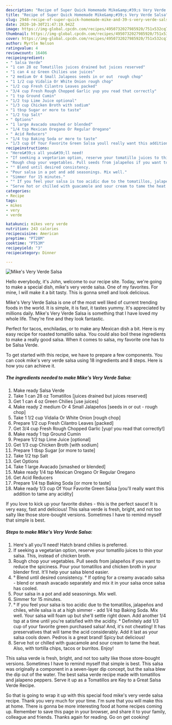 ```yaml
---
description: "Recipe of Super Quick Homemade Mike&amp;#39;s Very Verde Salsa"
title: "Recipe of Super Quick Homemade Mike&amp;#39;s Very Verde Salsa"
slug: 2948-recipe-of-super-quick-homemade-mike-and-39-s-very-verde-salsa
date: 2020-10-30T21:47:19.942Z
image: https://img-global.cpcdn.com/recipes/4950732027985920/751x532cq70/mikes-very-verde-salsa-recipe-main-photo.jpg
thumbnail: https://img-global.cpcdn.com/recipes/4950732027985920/751x532cq70/mikes-very-verde-salsa-recipe-main-photo.jpg
cover: https://img-global.cpcdn.com/recipes/4950732027985920/751x532cq70/mikes-very-verde-salsa-recipe-main-photo.jpg
author: Myrtle Nelson
ratingvalue: 4
reviewcount: 16406
recipeingredient:
- " Salsa Verde"
- "1 can 28 oz Tomatillos juices drained but juices reserved"
- "1 can 4 oz Green Chilies use juices"
- "2 medium Or 4 Small Jalapeos seeds in or out  rough chop"
- "1 1/2 cup Vidalia Or White Onion rough chop"
- "1/2 cup Fresh Cilantro Leaves packed"
- "3/4 cup Fresh Rough Chopped Garlic yup you read that correctly"
- "1 tsp Ground Cumin"
- "1/2 tsp Lime Juice optional"
- "1/3 cup Chicken Broth with sodium"
- "1 tbsp Sugar or more to taste"
- "1/2 tsp Salt"
- " Options"
- "1 large Avacado smashed or blended"
- "1/4 tsp Mexican Oregano Or Regular Oregano"
- " Acid Reducers"
- "1/4 tsp Baking Soda or more to taste"
- "1/3 cup Of Your Favorite Green Salsa youll really want this addition to tame any acidity"
recipeinstructions:
- "Here&#39;s all you&#39;ll need!                                                                   Hatch brand chilies is preferred."
- "If seeking a vegetarian option, reserve your tomatillo juices to thin your salsa. This, instead of chicken broth."
- "Rough chop your vegetables. Pull seeds from jalapeños if you want to reduce the spiciness. Pour your tomatillos and chicken broth in your blender first. It&#39;ll help your salsa blend easier."
- "° Blend until desired consistency.                                                           ° If opting for a creamy avacado salsa - blend or smash avacado separately and mix it in your salsa once salsa has cooled."
- "Pour salsa in a pot and add seasonings. Mix well."
- "Simmer for 15 minutes."
- "° If you feel your salsa is too acidic due to the tomatillos, jalapeños and chiles, while salsa is at a high simmer - add 1/4 tsp Baking Soda. Mix well. Your salsa will foam up but she&#39;ll settle right down. Add another 1/4 tsp at a time until you&#39;re satisfied with the acidity.                                                                                                                                                       ° Definitely add 1/3 cup of your favorite green purchased salsa! And, it&#39;s not cheating! It has preservatives that will tame the acid considerably. Add it last as your salsa cools down. Pedros is a great brand! Spicy but delicious!"
- "Serve hot or chilled with guacamole and sour cream to tame the heat. Also, with tortilla chips, tacos or burritos. Enjoy!"
categories:
- Recipe
tags:
- mikes
- very
- verde

katakunci: mikes very verde 
nutrition: 243 calories
recipecuisine: American
preptime: "PT28M"
cooktime: "PT53M"
recipeyield: "3"
recipecategory: Dinner

---
```



![Mike&#39;s Very Verde Salsa](https://img-global.cpcdn.com/recipes/4950732027985920/751x532cq70/mikes-very-verde-salsa-recipe-main-photo.jpg)

Hello everybody, it's John, welcome to our recipe site. Today, we're going to make a special dish, mike&#39;s very verde salsa. One of my favorites. For mine, I will make it a bit tasty. This is gonna smell and look delicious.

Mike&#39;s Very Verde Salsa is one of the most well liked of current trending foods in the world. It is simple, it is fast, it tastes yummy. It's appreciated by millions daily. Mike&#39;s Very Verde Salsa is something that I have loved my whole life. They're fine and they look fantastic.

Perfect for tacos, enchiladas, or to make any Mexican dish a bit. Here is my easy recipe for roasted tomatillo salsa. You could also boil these ingredients to make a really good salsa. When it comes to salsa, my favorite one has to be Salsa Verde.


To get started with this recipe, we have to prepare a few components. You can cook mike&#39;s very verde salsa using 18 ingredients and 8 steps. Here is how you can achieve it.

<!--inarticleads1-->

##### The ingredients needed to make Mike&#39;s Very Verde Salsa:

1. Make ready  Salsa Verde
1. Take 1 can 28 oz Tomatillos [juices drained but juices reserved]
1. Get 1 can 4 oz Green Chilies [use juices]
1. Make ready 2 medium Or 4 Small Jalapeños [seeds in or out - rough chop]
1. Take 1 1/2 cup Vidalia Or White Onion [rough chop]
1. Prepare 1/2 cup Fresh Cilantro Leaves [packed]
1. Get 3/4 cup Fresh Rough Chopped Garlic [yup! you read that correctly!]
1. Make ready 1 tsp Ground Cumin
1. Prepare 1/2 tsp Lime Juice [optional]
1. Get 1/3 cup Chicken Broth [with sodium]
1. Prepare 1 tbsp Sugar [or more to taste]
1. Take 1/2 tsp Salt
1. Get  Options
1. Take 1 large Avacado [smashed or blended]
1. Make ready 1/4 tsp Mexican Oregano Or Regular Oregano
1. Get  Acid Reducers
1. Prepare 1/4 tsp Baking Soda [or more to taste]
1. Make ready 1/3 cup Of Your Favorite Green Salsa [you&#39;ll really want this addition to tame any acidity]


If you love to kick up your favorite dishes - this is the perfect sauce! It is very easy, fast and delicious! This salsa verde is fresh, bright, and not too salty like those store-bought versions. Sometimes I have to remind myself that simple is best. 

<!--inarticleads2-->

##### Steps to make Mike&#39;s Very Verde Salsa:

1. Here&#39;s all you&#39;ll need!                                                                   Hatch brand chilies is preferred.
1. If seeking a vegetarian option, reserve your tomatillo juices to thin your salsa. This, instead of chicken broth.
1. Rough chop your vegetables. Pull seeds from jalapeños if you want to reduce the spiciness. Pour your tomatillos and chicken broth in your blender first. It&#39;ll help your salsa blend easier.
1. ° Blend until desired consistency.                                                           ° If opting for a creamy avacado salsa - blend or smash avacado separately and mix it in your salsa once salsa has cooled.
1. Pour salsa in a pot and add seasonings. Mix well.
1. Simmer for 15 minutes.
1. ° If you feel your salsa is too acidic due to the tomatillos, jalapeños and chiles, while salsa is at a high simmer - add 1/4 tsp Baking Soda. Mix well. Your salsa will foam up but she&#39;ll settle right down. Add another 1/4 tsp at a time until you&#39;re satisfied with the acidity.                                                                                                                                                       ° Definitely add 1/3 cup of your favorite green purchased salsa! And, it&#39;s not cheating! It has preservatives that will tame the acid considerably. Add it last as your salsa cools down. Pedros is a great brand! Spicy but delicious!
1. Serve hot or chilled with guacamole and sour cream to tame the heat. Also, with tortilla chips, tacos or burritos. Enjoy!


This salsa verde is fresh, bright, and not too salty like those store-bought versions. Sometimes I have to remind myself that simple is best. This salsa was originally a component in a seven-layer dip concept, but the salsa blew the dip out of the water. The best salsa verde recipe made with tomatillos and jalapeno peppers. Serve it up as a Tomatillos are Key to a Great Salsa Verde Recipe. 

So that is going to wrap it up with this special food mike&#39;s very verde salsa recipe. Thank you very much for your time. I'm sure that you will make this at home. There is gonna be more interesting food at home recipes coming up. Remember to save this page in your browser, and share it to your family, colleague and friends. Thanks again for reading. Go on get cooking!

